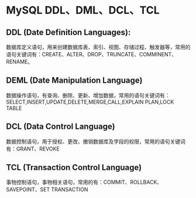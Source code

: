 # MySQL DDL、DML、DCL、TCL

## DDL (Date Definition Languages):

数据库定义语句，用来创建数据库表、索引、视图、存储过程、触发器等，常用的语句关键词有：CREATE、ALTER、DROP、TRUNCATE、COMMINENT、RENAME。

## DEML (Date Manipulation Language)

数据操作语句，有查询、删除、更新、增加数据，常用的语句关键词有：SELECT,INSERT,UPDATE,DELETE,MERGE,CALL,EXPLAIN PLAN,LOCK TABLE

## DCL (Data Control Language)

数据控制语句，用于授权、更改、撤销数据库及字段的权限，常用的语句关键词有：GRANT、REVOKE

## TCL (Transaction Control Language)

事物控制语句，事物相关语句，常用的有：COMMIT、ROLLBACK、SAVEPOINT、SET TRANSACTION